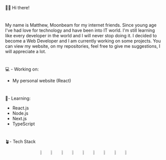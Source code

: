 👋🏻 Hi there!

#
My name is Matthew, Moonbeam for my internet friends. Since young age I've had love for technology and have been into IT world.
I'm still learning like every developer in the world and I will never stop doing it. I decided to become a Web Developer and I am currently working on some projects.
You can view my website, on my repositories, feel free to give me suggestions, I will appreciate a lot.


#
💻 - Working on:
 * My personal website (React)


#  
🤺- Learning:
* React.js
* Node.js
* Next.js
* TypeScript

# 
🪴- Tech Stack
<p align="center" margin="30px">
  <span><img src="https://cdn.jsdelivr.net/gh/devicons/devicon/icons/javascript/javascript-original.svg" width='6%'></span>
  <span><img src="https://cdn.jsdelivr.net/gh/devicons/devicon/icons/react/react-original.svg" width='6%'></span>
  <span><img src="https://cdn.jsdelivr.net/gh/devicons/devicon/icons/tailwindcss/tailwindcss-plain.svg" width='6%'></span>
  <span><img src="https://cdn.jsdelivr.net/gh/devicons/devicon/icons/nodejs/nodejs-original.svg" width='6%'></span>
  <span><img src="https://cdn.jsdelivr.net/gh/devicons/devicon/icons/npm/npm-original-wordmark.svg" width='6%'></span>
  <span><img src="https://cdn.jsdelivr.net/gh/devicons/devicon/icons/nextjs/nextjs-original.svg" width='6%'></span>
  <span><img src="https://cdn.jsdelivr.net/gh/devicons/devicon/icons/vscode/vscode-original.svg" width='6%'></span>
  <span><img src="https://cdn.jsdelivr.net/gh/devicons/devicon/icons/bootstrap/bootstrap-original.svg" width='6%'></span>
  <span><img src="https://cdn.jsdelivr.net/gh/devicons/devicon/icons/git/git-original.svg" width='6%'></span>
</p>

<!-- SVGs Provided by devicons -->
